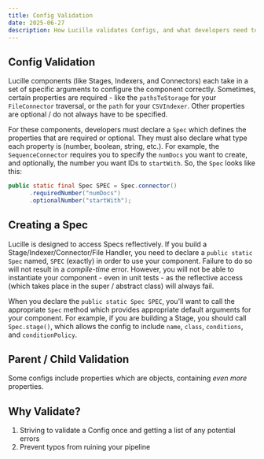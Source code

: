 ```yaml
---
title: Config Validation
date: 2025-06-27
description: How Lucille validates Configs, and what developers need to know.
---
```


## Config Validation

Lucille components (like Stages, Indexers, and Connectors) each take in a set of specific arguments to configure the component correctly.
Sometimes, certain properties are required - like the `pathsToStorage` for your `FileConnector` traversal, or the `path` for your
`CSVIndexer`. Other properties are optional / do not always have to be specified.

For these components, developers must declare a `Spec` which defines the properties that are required or optional. They must
also declare what type each property is (number, boolean, string, etc.). For example, the `SequenceConnector` requires you
to specify the `numDocs` you want to create, and optionally, the number you want IDs to `startWith`. So, the `Spec` looks like this:

```java
public static final Spec SPEC = Spec.connector()
      .requiredNumber("numDocs")
      .optionalNumber("startWith");
```

## Creating a Spec

Lucille is designed to access Specs reflectively. If you build a Stage/Indexer/Connector/File Handler, you need to declare a `public static Spec` 
named, `SPEC` (exactly) in order to use your component. Failure to do so will not result in a _compile-time_ error. However, you will not be able
to instantiate your component - even in unit tests - as the reflective access (which takes place in the super / abstract class) will always fail.

When you declare the `public static Spec SPEC`, you'll want to call the appropriate `Spec` method which provides appropriate
default arguments for your component. For example, if you are building a Stage, you should call `Spec.stage()`, which allows
the config to include `name`, `class`, `conditions`, and `conditionPolicy`. 

## Parent / Child Validation

Some configs include properties which are objects, containing _even more_ properties.

## Why Validate?

1. Striving to validate a Config once and getting a list of any potential errors
2. Prevent typos from ruining your pipeline